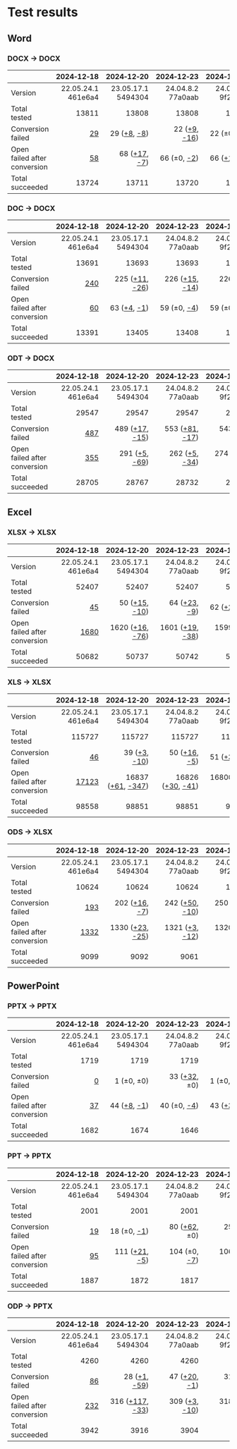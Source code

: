 
# Test results

## Word

### DOCX → DOCX

|  | 2024&#8209;12&#8209;18 | 2024&#8209;12&#8209;20 | 2024&#8209;12&#8209;23 | 2024&#8209;12&#8209;27 | 2024&#8209;12&#8209;28 | 2025&#8209;01&#8209;26 | 2025&#8209;02&#8209;11 | 2025&#8209;03&#8209;05 | 
| :--- | ---: | ---: | ---: | ---: | ---: | ---: | ---: | ---: |
| Version | 22.05.24.1<br>461e6a4 | 23.05.17.1<br>5494304 | 24.04.8.2<br>77a0aab | 24.04.9.2<br>9f2e55c | 24.04.10.2<br>a4b67a7664 | 24.04.12.1<br>663fe346b8 | 24.04.12.3<br>321ff0a561 | 24.04.13.1<br>3dc280be53 |
| Total tested | 13811 | 13808 | 13808 | 13808 | 13808 | 13811 | 13811 | 13811 |
| Conversion failed | [29](docx-0-CFplus.txt) | 29 ([+8](docx-1-CFplus.txt), [-8](docx-1-CFminus.txt)) | 22 ([+9](docx-2-CFplus.txt), [-16](docx-2-CFminus.txt)) | 22 (±0, ±0) | 22 (±0, ±0) | 26 ([+4](docx-5-CFplus.txt), ±0) | 27 ([+1](docx-6-CFplus.txt), ±0) | 24 ([+1](docx-7-CFplus.txt), [-4](docx-7-CFminus.txt)) |
| Open failed after conversion | [58](docx-0-OFCplus.txt) | 68 ([+17](docx-1-OFCplus.txt), [-7](docx-1-OFCminus.txt)) | 66 (±0, [-2](docx-2-OFCminus.txt)) | 66 ([+1](docx-3-OFCplus.txt), [-1](docx-3-OFCminus.txt)) | 68 ([+2](docx-4-OFCplus.txt), ±0) | 68 ([+1](docx-5-OFCplus.txt), [-1](docx-5-OFCminus.txt)) | 70 ([+2](docx-6-OFCplus.txt), ±0) | 69 (±0, [-1](docx-7-OFCminus.txt)) |
| Total succeeded | 13724 | 13711 | 13720 | 13720 | 13718 | 13717 | 13714 | 13718 |

### DOC → DOCX

|  | 2024&#8209;12&#8209;18 | 2024&#8209;12&#8209;20 | 2024&#8209;12&#8209;23 | 2024&#8209;12&#8209;27 | 2024&#8209;12&#8209;28 | 2025&#8209;01&#8209;26 | 2025&#8209;02&#8209;11 | 2025&#8209;03&#8209;05 | 
| :--- | ---: | ---: | ---: | ---: | ---: | ---: | ---: | ---: |
| Version | 22.05.24.1<br>461e6a4 | 23.05.17.1<br>5494304 | 24.04.8.2<br>77a0aab | 24.04.9.2<br>9f2e55c | 24.04.10.2<br>a4b67a7664 | 24.04.12.1<br>663fe346b8 | 24.04.12.3<br>321ff0a561 | 24.04.13.1<br>3dc280be53 |
| Total tested | 13691 | 13693 | 13693 | 13693 | 13693 | 13691 | 13691 | 13691 |
| Conversion failed | [240](doc-0-CFplus.txt) | 225 ([+11](doc-1-CFplus.txt), [-26](doc-1-CFminus.txt)) | 226 ([+15](doc-2-CFplus.txt), [-14](doc-2-CFminus.txt)) | 226 ([+1](doc-3-CFplus.txt), [-1](doc-3-CFminus.txt)) | 225 (±0, [-1](doc-4-CFminus.txt)) | 226 ([+1](doc-5-CFplus.txt), ±0) | 226 (±0, ±0) | 225 (±0, [-1](doc-7-CFminus.txt)) |
| Open failed after conversion | [60](doc-0-OFCplus.txt) | 63 ([+4](doc-1-OFCplus.txt), [-1](doc-1-OFCminus.txt)) | 59 (±0, [-4](doc-2-OFCminus.txt)) | 59 (±0, ±0) | 60 ([+1](doc-4-OFCplus.txt), ±0) | 49 ([+1](doc-5-OFCplus.txt), [-12](doc-5-OFCminus.txt)) | 50 ([+1](doc-6-OFCplus.txt), ±0) | 50 (±0, ±0) |
| Total succeeded | 13391 | 13405 | 13408 | 13408 | 13408 | 13416 | 13415 | 13416 |

### ODT → DOCX

|  | 2024&#8209;12&#8209;18 | 2024&#8209;12&#8209;20 | 2024&#8209;12&#8209;23 | 2024&#8209;12&#8209;27 | 2024&#8209;12&#8209;28 | 2025&#8209;01&#8209;26 | 2025&#8209;02&#8209;11 | 2025&#8209;03&#8209;05 | 
| :--- | ---: | ---: | ---: | ---: | ---: | ---: | ---: | ---: |
| Version | 22.05.24.1<br>461e6a4 | 23.05.17.1<br>5494304 | 24.04.8.2<br>77a0aab | 24.04.9.2<br>9f2e55c | 24.04.10.2<br>a4b67a7664 | 24.04.12.1<br>663fe346b8 | 24.04.12.3<br>321ff0a561 | 24.04.13.1<br>3dc280be53 |
| Total tested | 29547 | 29547 | 29547 | 29547 | 29547 | 29547 | 29547 | 29547 |
| Conversion failed | [487](odt-0-CFplus.txt) | 489 ([+17](odt-1-CFplus.txt), [-15](odt-1-CFminus.txt)) | 553 ([+81](odt-2-CFplus.txt), [-17](odt-2-CFminus.txt)) | 543 ([+1](odt-3-CFplus.txt), [-11](odt-3-CFminus.txt)) | 540 (±0, [-3](odt-4-CFminus.txt)) | 546 ([+6](odt-5-CFplus.txt), ±0) | 550 ([+4](odt-6-CFplus.txt), ±0) | 548 ([+5](odt-7-CFplus.txt), [-7](odt-7-CFminus.txt)) |
| Open failed after conversion | [355](odt-0-OFCplus.txt) | 291 ([+5](odt-1-OFCplus.txt), [-69](odt-1-OFCminus.txt)) | 262 ([+5](odt-2-OFCplus.txt), [-34](odt-2-OFCminus.txt)) | 274 ([+14](odt-3-OFCplus.txt), [-2](odt-3-OFCminus.txt)) | 275 ([+2](odt-4-OFCplus.txt), [-1](odt-4-OFCminus.txt)) | 268 ([+2](odt-5-OFCplus.txt), [-9](odt-5-OFCminus.txt)) | 271 ([+4](odt-6-OFCplus.txt), [-1](odt-6-OFCminus.txt)) | 266 (±0, [-5](odt-7-OFCminus.txt)) |
| Total succeeded | 28705 | 28767 | 28732 | 28730 | 28732 | 28733 | 28726 | 28733 |

## Excel

### XLSX → XLSX

|  | 2024&#8209;12&#8209;18 | 2024&#8209;12&#8209;20 | 2024&#8209;12&#8209;23 | 2024&#8209;12&#8209;27 | 2024&#8209;12&#8209;28 | 2025&#8209;01&#8209;26 | 2025&#8209;02&#8209;11 | 2025&#8209;03&#8209;05 | 
| :--- | ---: | ---: | ---: | ---: | ---: | ---: | ---: | ---: |
| Version | 22.05.24.1<br>461e6a4 | 23.05.17.1<br>5494304 | 24.04.8.2<br>77a0aab | 24.04.9.2<br>9f2e55c | 24.04.10.2<br>a4b67a7664 | 24.04.12.1<br>663fe346b8 | 24.04.12.3<br>321ff0a561 | 24.04.13.1<br>3dc280be53 |
| Total tested | 52407 | 52407 | 52407 | 52407 | 52407 | 52407 | 52407 | 52409 |
| Conversion failed | [45](xlsx-0-CFplus.txt) | 50 ([+15](xlsx-1-CFplus.txt), [-10](xlsx-1-CFminus.txt)) | 64 ([+23](xlsx-2-CFplus.txt), [-9](xlsx-2-CFminus.txt)) | 62 ([+2](xlsx-3-CFplus.txt), [-4](xlsx-3-CFminus.txt)) | 60 ([+1](xlsx-4-CFplus.txt), [-3](xlsx-4-CFminus.txt)) | 66 ([+7](xlsx-5-CFplus.txt), [-1](xlsx-5-CFminus.txt)) | 67 ([+2](xlsx-6-CFplus.txt), [-1](xlsx-6-CFminus.txt)) | 72 ([+7](xlsx-7-CFplus.txt), [-2](xlsx-7-CFminus.txt)) |
| Open failed after conversion | [1680](xlsx-0-OFCplus.txt) | 1620 ([+16](xlsx-1-OFCplus.txt), [-76](xlsx-1-OFCminus.txt)) | 1601 ([+19](xlsx-2-OFCplus.txt), [-38](xlsx-2-OFCminus.txt)) | 1599 ([+1](xlsx-3-OFCplus.txt), [-3](xlsx-3-OFCminus.txt)) | 1588 ([+15](xlsx-4-OFCplus.txt), [-26](xlsx-4-OFCminus.txt)) | 1427 ([+1](xlsx-5-OFCplus.txt), [-162](xlsx-5-OFCminus.txt)) | 1425 (±0, [-2](xlsx-6-OFCminus.txt)) | 1335 ([+2](xlsx-7-OFCplus.txt), [-92](xlsx-7-OFCminus.txt)) |
| Total succeeded | 50682 | 50737 | 50742 | 50746 | 50759 | 50914 | 50915 | 51002 |

### XLS → XLSX

|  | 2024&#8209;12&#8209;18 | 2024&#8209;12&#8209;20 | 2024&#8209;12&#8209;23 | 2024&#8209;12&#8209;27 | 2024&#8209;12&#8209;28 | 2025&#8209;01&#8209;26 | 2025&#8209;02&#8209;11 | 2025&#8209;03&#8209;05 | 
| :--- | ---: | ---: | ---: | ---: | ---: | ---: | ---: | ---: |
| Version | 22.05.24.1<br>461e6a4 | 23.05.17.1<br>5494304 | 24.04.8.2<br>77a0aab | 24.04.9.2<br>9f2e55c | 24.04.10.2<br>a4b67a7664 | 24.04.12.1<br>663fe346b8 | 24.04.12.3<br>321ff0a561 | 24.04.13.1<br>3dc280be53 |
| Total tested | 115727 | 115727 | 115727 | 115727 | 115727 | 115727 | 115727 | 115727 |
| Conversion failed | [46](xls-0-CFplus.txt) | 39 ([+3](xls-1-CFplus.txt), [-10](xls-1-CFminus.txt)) | 50 ([+16](xls-2-CFplus.txt), [-5](xls-2-CFminus.txt)) | 51 ([+3](xls-3-CFplus.txt), [-2](xls-3-CFminus.txt)) | 52 ([+4](xls-4-CFplus.txt), [-3](xls-4-CFminus.txt)) | 51 ([+3](xls-5-CFplus.txt), [-4](xls-5-CFminus.txt)) | 55 ([+7](xls-6-CFplus.txt), [-3](xls-6-CFminus.txt)) | 55 ([+4](xls-7-CFplus.txt), [-4](xls-7-CFminus.txt)) |
| Open failed after conversion | [17123](xls-0-OFCplus.txt) | 16837 ([+61](xls-1-OFCplus.txt), [-347](xls-1-OFCminus.txt)) | 16826 ([+30](xls-2-OFCplus.txt), [-41](xls-2-OFCminus.txt)) | 16800 ([+2](xls-3-OFCplus.txt), [-28](xls-3-OFCminus.txt)) | 16800 ([+1](xls-4-OFCplus.txt), [-1](xls-4-OFCminus.txt)) | 10129 ([+1](xls-5-OFCplus.txt), [-6672](xls-5-OFCminus.txt)) | 3227 ([+10](xls-6-OFCplus.txt), [-6912](xls-6-OFCminus.txt)) | 3227 ([+1](xls-7-OFCplus.txt), [-1](xls-7-OFCminus.txt)) |
| Total succeeded | 98558 | 98851 | 98851 | 98876 | 98875 | 105547 | 112445 | 112445 |

### ODS → XLSX

|  | 2024&#8209;12&#8209;18 | 2024&#8209;12&#8209;20 | 2024&#8209;12&#8209;23 | 2024&#8209;12&#8209;27 | 2024&#8209;12&#8209;28 | 2025&#8209;01&#8209;26 | 2025&#8209;02&#8209;11 | 2025&#8209;03&#8209;05 | 
| :--- | ---: | ---: | ---: | ---: | ---: | ---: | ---: | ---: |
| Version | 22.05.24.1<br>461e6a4 | 23.05.17.1<br>5494304 | 24.04.8.2<br>77a0aab | 24.04.9.2<br>9f2e55c | 24.04.10.2<br>a4b67a7664 | 24.04.12.1<br>663fe346b8 | 24.04.12.3<br>321ff0a561 | 24.04.13.1<br>3dc280be53 |
| Total tested | 10624 | 10624 | 10624 | 10624 | 10624 | 10624 | 10624 | 10624 |
| Conversion failed | [193](ods-0-CFplus.txt) | 202 ([+16](ods-1-CFplus.txt), [-7](ods-1-CFminus.txt)) | 242 ([+50](ods-2-CFplus.txt), [-10](ods-2-CFminus.txt)) | 250 ([+16](ods-3-CFplus.txt), [-8](ods-3-CFminus.txt)) | 254 ([+4](ods-4-CFplus.txt), ±0) | 258 ([+5](ods-5-CFplus.txt), [-1](ods-5-CFminus.txt)) | 260 ([+2](ods-6-CFplus.txt), ±0) | 258 ([+1](ods-7-CFplus.txt), [-3](ods-7-CFminus.txt)) |
| Open failed after conversion | [1332](ods-0-OFCplus.txt) | 1330 ([+23](ods-1-OFCplus.txt), [-25](ods-1-OFCminus.txt)) | 1321 ([+3](ods-2-OFCplus.txt), [-12](ods-2-OFCminus.txt)) | 1320 ([+1](ods-3-OFCplus.txt), [-2](ods-3-OFCminus.txt)) | 1319 (±0, [-1](ods-4-OFCminus.txt)) | 1301 (±0, [-18](ods-5-OFCminus.txt)) | 1297 ([+1](ods-6-OFCplus.txt), [-5](ods-6-OFCminus.txt)) | 1299 ([+2](ods-7-OFCplus.txt), ±0) |
| Total succeeded | 9099 | 9092 | 9061 | 9054 | 9051 | 9065 | 9067 | 9067 |

## PowerPoint

### PPTX → PPTX

|  | 2024&#8209;12&#8209;18 | 2024&#8209;12&#8209;20 | 2024&#8209;12&#8209;23 | 2024&#8209;12&#8209;27 | 2024&#8209;12&#8209;28 | 2025&#8209;01&#8209;26 | 2025&#8209;02&#8209;11 | 2025&#8209;03&#8209;05 | 
| :--- | ---: | ---: | ---: | ---: | ---: | ---: | ---: | ---: |
| Version | 22.05.24.1<br>461e6a4 | 23.05.17.1<br>5494304 | 24.04.8.2<br>77a0aab | 24.04.9.2<br>9f2e55c | 24.04.10.2<br>a4b67a7664 | 24.04.12.1<br>663fe346b8 | 24.04.12.3<br>321ff0a561 | 24.04.13.1<br>3dc280be53 |
| Total tested | 1719 | 1719 | 1719 | 1719 | 1719 | 1719 | 1719 | 1719 |
| Conversion failed | [0](pptx-0-CFplus.txt) | 1 (±0, ±0) | 33 ([+32](pptx-2-CFplus.txt), ±0) | 1 (±0, [-32](pptx-3-CFminus.txt)) | 1 (±0, ±0) | 1 (±0, ±0) | 1 (±0, ±0) | 1 (±0, ±0) |
| Open failed after conversion | [37](pptx-0-OFCplus.txt) | 44 ([+8](pptx-1-OFCplus.txt), [-1](pptx-1-OFCminus.txt)) | 40 (±0, [-4](pptx-2-OFCminus.txt)) | 43 ([+3](pptx-3-OFCplus.txt), ±0) | 43 (±0, ±0) | 43 (±0, ±0) | 43 (±0, ±0) | 43 (±0, ±0) |
| Total succeeded | 1682 | 1674 | 1646 | 1675 | 1675 | 1675 | 1675 | 1675 |

### PPT → PPTX

|  | 2024&#8209;12&#8209;18 | 2024&#8209;12&#8209;20 | 2024&#8209;12&#8209;23 | 2024&#8209;12&#8209;27 | 2024&#8209;12&#8209;28 | 2025&#8209;01&#8209;26 | 2025&#8209;02&#8209;11 | 2025&#8209;03&#8209;05 | 
| :--- | ---: | ---: | ---: | ---: | ---: | ---: | ---: | ---: |
| Version | 22.05.24.1<br>461e6a4 | 23.05.17.1<br>5494304 | 24.04.8.2<br>77a0aab | 24.04.9.2<br>9f2e55c | 24.04.10.2<br>a4b67a7664 | 24.04.12.1<br>663fe346b8 | 24.04.12.3<br>321ff0a561 | 24.04.13.1<br>3dc280be53 |
| Total tested | 2001 | 2001 | 2001 | 2001 | 2001 | 2001 | 2001 | 2001 |
| Conversion failed | [19](ppt-0-CFplus.txt) | 18 (±0, [-1](ppt-1-CFminus.txt)) | 80 ([+62](ppt-2-CFplus.txt), ±0) | 25 ([+2](ppt-3-CFplus.txt), [-57](ppt-3-CFminus.txt)) | 25 (±0, ±0) | 33 ([+12](ppt-5-CFplus.txt), [-4](ppt-5-CFminus.txt)) | 33 (±0, ±0) | 33 (±0, ±0) |
| Open failed after conversion | [95](ppt-0-OFCplus.txt) | 111 ([+21](ppt-1-OFCplus.txt), [-5](ppt-1-OFCminus.txt)) | 104 (±0, [-7](ppt-2-OFCminus.txt)) | 106 ([+3](ppt-3-OFCplus.txt), [-1](ppt-3-OFCminus.txt)) | 106 (±0, ±0) | 410 ([+305](ppt-5-OFCplus.txt), [-1](ppt-5-OFCminus.txt)) | 106 (±0, [-304](ppt-6-OFCminus.txt)) | 105 (±0, [-1](ppt-7-OFCminus.txt)) |
| Total succeeded | 1887 | 1872 | 1817 | 1870 | 1870 | 1558 | 1862 | 1863 |

### ODP → PPTX

|  | 2024&#8209;12&#8209;18 | 2024&#8209;12&#8209;20 | 2024&#8209;12&#8209;23 | 2024&#8209;12&#8209;27 | 2024&#8209;12&#8209;28 | 2025&#8209;01&#8209;26 | 2025&#8209;02&#8209;11 | 2025&#8209;03&#8209;05 | 
| :--- | ---: | ---: | ---: | ---: | ---: | ---: | ---: | ---: |
| Version | 22.05.24.1<br>461e6a4 | 23.05.17.1<br>5494304 | 24.04.8.2<br>77a0aab | 24.04.9.2<br>9f2e55c | 24.04.10.2<br>a4b67a7664 | 24.04.12.1<br>663fe346b8 | 24.04.12.3<br>321ff0a561 | 24.04.13.1<br>3dc280be53 |
| Total tested | 4260 | 4260 | 4260 | 4260 | 4260 | 4260 | 4260 | 4260 |
| Conversion failed | [86](odp-0-CFplus.txt) | 28 ([+1](odp-1-CFplus.txt), [-59](odp-1-CFminus.txt)) | 47 ([+20](odp-2-CFplus.txt), [-1](odp-2-CFminus.txt)) | 31 (±0, [-16](odp-3-CFminus.txt)) | 31 (±0, ±0) | 34 ([+3](odp-5-CFplus.txt), ±0) | 34 (±0, ±0) | 34 (±0, ±0) |
| Open failed after conversion | [232](odp-0-OFCplus.txt) | 316 ([+117](odp-1-OFCplus.txt), [-33](odp-1-OFCminus.txt)) | 309 ([+3](odp-2-OFCplus.txt), [-10](odp-2-OFCminus.txt)) | 318 ([+9](odp-3-OFCplus.txt), ±0) | 318 (±0, ±0) | 519 ([+213](odp-5-OFCplus.txt), [-12](odp-5-OFCminus.txt)) | 307 ([+1](odp-6-OFCplus.txt), [-213](odp-6-OFCminus.txt)) | 306 (±0, [-1](odp-7-OFCminus.txt)) |
| Total succeeded | 3942 | 3916 | 3904 | 3911 | 3911 | 3707 | 3919 | 3920 |

